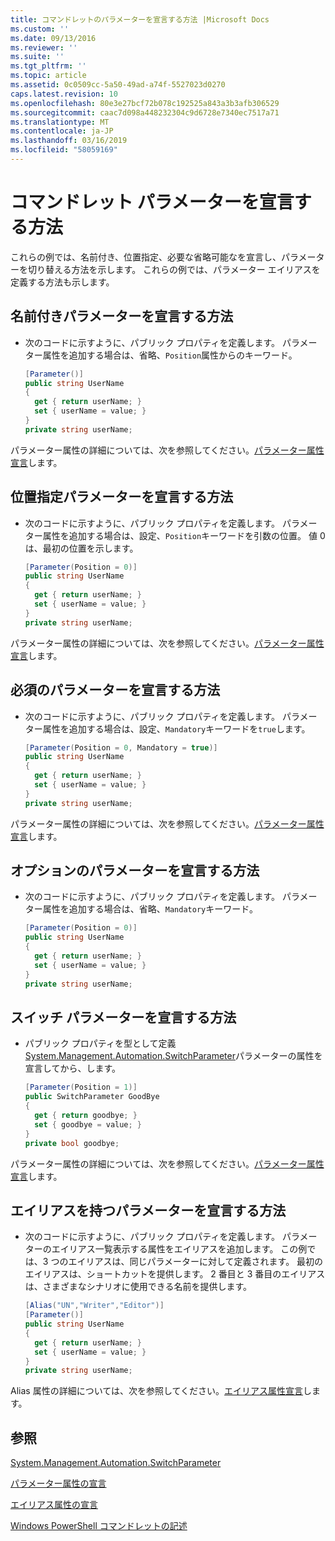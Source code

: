 ```yaml
---
title: コマンドレットのパラメーターを宣言する方法 |Microsoft Docs
ms.custom: ''
ms.date: 09/13/2016
ms.reviewer: ''
ms.suite: ''
ms.tgt_pltfrm: ''
ms.topic: article
ms.assetid: 0c0509cc-5a50-49ad-a74f-5527023d0270
caps.latest.revision: 10
ms.openlocfilehash: 80e3e27bcf72b078c192525a843a3b3afb306529
ms.sourcegitcommit: caac7d098a448232304c9d6728e7340ec7517a71
ms.translationtype: MT
ms.contentlocale: ja-JP
ms.lasthandoff: 03/16/2019
ms.locfileid: "58059169"
---
```

# <a name="how-to-declare-cmdlet-parameters"></a>コマンドレット パラメーターを宣言する方法

これらの例では、名前付き、位置指定、必要な省略可能なを宣言し、パラメーターを切り替える方法を示します。 これらの例では、パラメーター エイリアスを定義する方法も示します。

## <a name="how-to-declare-a-named-parameter"></a>名前付きパラメーターを宣言する方法

- 次のコードに示すように、パブリック プロパティを定義します。 パラメーター属性を追加する場合は、省略、`Position`属性からのキーワード。

    ```csharp
    [Parameter()]
    public string UserName
    {
      get { return userName; }
      set { userName = value; }
    }
    private string userName;
    ```

パラメーター属性の詳細については、次を参照してください。[パラメーター属性宣言](./parameter-attribute-declaration.md)します。

## <a name="how-to-declare-a-positional-parameter"></a>位置指定パラメーターを宣言する方法

- 次のコードに示すように、パブリック プロパティを定義します。 パラメーター属性を追加する場合は、設定、`Position`キーワードを引数の位置。 値 0 は、最初の位置を示します。

    ```csharp
    [Parameter(Position = 0)]
    public string UserName
    {
      get { return userName; }
      set { userName = value; }
    }
    private string userName;
    ```

パラメーター属性の詳細については、次を参照してください。[パラメーター属性宣言](./parameter-attribute-declaration.md)します。

## <a name="how-to-declare-a-mandatory-parameter"></a>必須のパラメーターを宣言する方法

- 次のコードに示すように、パブリック プロパティを定義します。 パラメーター属性を追加する場合は、設定、`Mandatory`キーワードを`true`します。

    ```csharp
    [Parameter(Position = 0, Mandatory = true)]
    public string UserName
    {
      get { return userName; }
      set { userName = value; }
    }
    private string userName;
    ```

パラメーター属性の詳細については、次を参照してください。[パラメーター属性宣言](./parameter-attribute-declaration.md)します。

## <a name="how-to-declare-an-optional-parameter"></a>オプションのパラメーターを宣言する方法

- 次のコードに示すように、パブリック プロパティを定義します。 パラメーター属性を追加する場合は、省略、`Mandatory`キーワード。

    ```csharp
    [Parameter(Position = 0)]
    public string UserName
    {
      get { return userName; }
      set { userName = value; }
    }
    private string userName;
    ```

## <a name="how-to-declare-a-switch-parameter"></a>スイッチ パラメーターを宣言する方法

- パブリック プロパティを型として定義[System.Management.Automation.SwitchParameter](/dotnet/api/System.Management.Automation.SwitchParameter)パラメーターの属性を宣言してから、します。

    ```csharp
    [Parameter(Position = 1)]
    public SwitchParameter GoodBye
    {
      get { return goodbye; }
      set { goodbye = value; }
    }
    private bool goodbye;
    ```

パラメーター属性の詳細については、次を参照してください。[パラメーター属性宣言](./parameter-attribute-declaration.md)します。

## <a name="how-to-declare-a-parameter-with-aliases"></a>エイリアスを持つパラメーターを宣言する方法

- 次のコードに示すように、パブリック プロパティを定義します。 パラメーターのエイリアス一覧表示する属性をエイリアスを追加します。 この例では、3 つのエイリアスは、同じパラメーターに対して定義されます。 最初のエイリアスは、ショートカットを提供します。 2 番目と 3 番目のエイリアスは、さまざまなシナリオに使用できる名前を提供します。

    ```csharp
    [Alias("UN","Writer","Editor")]
    [Parameter()]
    public string UserName
    {
      get { return userName; }
      set { userName = value; }
    }
    private string userName;
    ```

Alias 属性の詳細については、次を参照してください。[エイリアス属性宣言](./alias-attribute-declaration.md)します。

## <a name="see-also"></a>参照

[System.Management.Automation.SwitchParameter](/dotnet/api/System.Management.Automation.SwitchParameter)

[パラメーター属性の宣言](./parameter-attribute-declaration.md)

[エイリアス属性の宣言](./alias-attribute-declaration.md)

[Windows PowerShell コマンドレットの記述](./writing-a-windows-powershell-cmdlet.md)
